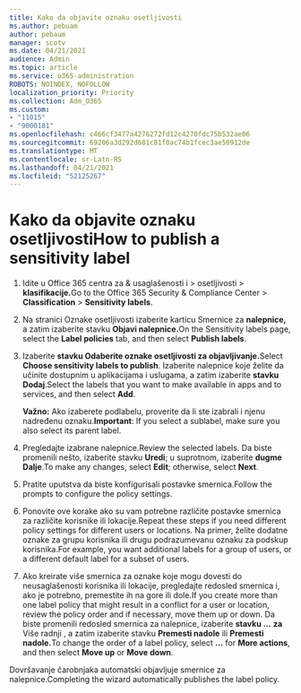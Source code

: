 ```yaml
---
title: Kako da objavite oznaku osetljivosti
ms.author: pebuam
author: pebaum
manager: scotv
ms.date: 04/21/2021
audience: Admin
ms.topic: article
ms.service: o365-administration
ROBOTS: NOINDEX, NOFOLLOW
localization_priority: Priority
ms.collection: Adm_O365
ms.custom:
- "11015"
- "9000181"
ms.openlocfilehash: c466cf3477a4276272fd12c4270fdc75b532ae06
ms.sourcegitcommit: 69206a3d292d681c81f0ac74b1fcec3ae50912de
ms.translationtype: MT
ms.contentlocale: sr-Latn-RS
ms.lasthandoff: 04/21/2021
ms.locfileid: "52125267"
---
```

# <a name="how-to-publish-a-sensitivity-label"></a><span data-ttu-id="90dea-102">Kako da objavite oznaku osetljivosti</span><span class="sxs-lookup"><span data-stu-id="90dea-102">How to publish a sensitivity label</span></span>

1. <span data-ttu-id="90dea-103">Idite u Office 365 centra za & usaglašenosti i > osetljivosti  >  **klasifikacije.**</span><span class="sxs-lookup"><span data-stu-id="90dea-103">Go to the Office 365 Security & Compliance Center > **Classification** > **Sensitivity labels**.</span></span>

1. <span data-ttu-id="90dea-104">Na stranici Oznake osetljivosti izaberite karticu Smernice za **nalepnice,** a zatim izaberite stavku **Objavi nalepnice.**</span><span class="sxs-lookup"><span data-stu-id="90dea-104">On the Sensitivity labels page, select the **Label policies** tab, and then select **Publish labels**.</span></span>

1. <span data-ttu-id="90dea-105">Izaberite **stavku Odaberite oznake osetljivosti za objavljivanje.**</span><span class="sxs-lookup"><span data-stu-id="90dea-105">Select **Choose sensitivity labels to publish**.</span></span> <span data-ttu-id="90dea-106">Izaberite nalepnice koje želite da učinite dostupnim u aplikacijama i uslugama, a zatim izaberite **stavku Dodaj**.</span><span class="sxs-lookup"><span data-stu-id="90dea-106">Select the labels that you want to make available in apps and to services, and then select **Add**.</span></span>

    <span data-ttu-id="90dea-107">**Važno:** Ako izaberete podlabelu, proverite da li ste izabrali i njenu nadređenu oznaku.</span><span class="sxs-lookup"><span data-stu-id="90dea-107">**Important**: If you select a sublabel, make sure you also select its parent label.</span></span>

1. <span data-ttu-id="90dea-108">Pregledajte izabrane nalepnice.</span><span class="sxs-lookup"><span data-stu-id="90dea-108">Review the selected labels.</span></span> <span data-ttu-id="90dea-109">Da biste promenili nešto, izaberite stavku **Uredi**; u suprotnom, izaberite **dugme Dalje**.</span><span class="sxs-lookup"><span data-stu-id="90dea-109">To make any changes, select **Edit**; otherwise, select **Next**.</span></span>

1. <span data-ttu-id="90dea-110">Pratite uputstva da biste konfigurisali postavke smernica.</span><span class="sxs-lookup"><span data-stu-id="90dea-110">Follow the prompts to configure the policy settings.</span></span>

1. <span data-ttu-id="90dea-111">Ponovite ove korake ako su vam potrebne različite postavke smernica za različite korisnike ili lokacije.</span><span class="sxs-lookup"><span data-stu-id="90dea-111">Repeat these steps if you need different policy settings for different users or locations.</span></span> <span data-ttu-id="90dea-112">Na primer, želite dodatne oznake za grupu korisnika ili drugu podrazumevanu oznaku za podskup korisnika.</span><span class="sxs-lookup"><span data-stu-id="90dea-112">For example, you want additional labels for a group of users, or a different default label for a subset of users.</span></span>

1. <span data-ttu-id="90dea-113">Ako kreirate više smernica za oznake koje mogu dovesti do neusaglašenosti korisnika ili lokacije, pregledajte redosled smernica i, ako je potrebno, premestite ih na gore ili dole.</span><span class="sxs-lookup"><span data-stu-id="90dea-113">If you create more than one label policy that might result in a conflict for a user or location, review the policy order and if necessary, move them up or down.</span></span> <span data-ttu-id="90dea-114">Da biste promenili redosled smernica za nalepnice, izaberite **stavku ...** **za** Više radnji , a zatim izaberite stavku **Premesti nadole** ili **Premesti nadole.**</span><span class="sxs-lookup"><span data-stu-id="90dea-114">To change the order of a label policy, select **...** for **More actions**, and then select **Move up** or **Move down**.</span></span>

<span data-ttu-id="90dea-115">Dovršavanje čarobnjaka automatski objavljuje smernice za nalepnice.</span><span class="sxs-lookup"><span data-stu-id="90dea-115">Completing the wizard automatically publishes the label policy.</span></span>